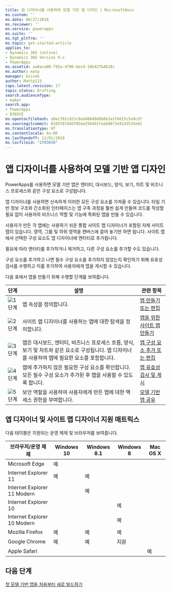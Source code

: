 ```yaml
---
title: 앱 디자이너를 사용하여 모델 기반 앱 디자인 | MicrosoftDocs
ms.custom: ''
ms.date: 06/27/2018
ms.reviewer: ''
ms.service: powerapps
ms.suite: ''
ms.tgt_pltfrm: ''
ms.topic: get-started-article
applies_to:
- Dynamics 365 (online)
- Dynamics 365 Version 9.x
- PowerApps
ms.assetid: aa6aca00-f95a-4f06-bec4-18b427b4618c
ms.author: matp
manager: kvivek
author: Mattp123
caps.latest.revision: 17
topic-status: Drafting
search.audienceType:
- maker
search.app:
- PowerApps
- D365CE
ms.openlocfilehash: a9ec701c921c9ad488d9d9b8b3a1f6615c5a9cd7
ms.sourcegitcommit: 8185f87dddf05ee256491feab9873e9143535e02
ms.translationtype: HT
ms.contentlocale: ko-KR
ms.lasthandoff: 11/01/2019
ms.locfileid: "2703650"
---
```

# <a name="design-model-driven-apps-by-using-the-app-designer"></a>앱 디자이너를 사용하여 모델 기반 앱 디자인

PowerApps를 사용하면 모델 기반 앱은 엔터티, 대시보드, 양식, 보기, 차트 및 비즈니스 프로세스와 같은 구성 요소로 구성됩니다.  
  
 앱 디자이너를 사용하면 신속하게 이러한 모든 구성 요소를 가져올 수 있습니다. 타일 기반 정보 구조와 간소화된 인터페이스는 앱 구축 과정을 훨씬 쉽게 만들며 코드를 작성할 필요 없이 사용자의 비즈니스 역할 및 기능에 특화된 앱을 만들 수 있습니다.  
  
 사용자가 만든 각 앱에는 사용하기 쉬운 통합 사이트 맵 디자이너가 포함된 자체 사이트 맵이 있습니다.  영역, 그룹 및 하위 영역을 캔버스에 끌어 놓기만 하면 됩니다. 사이트 맵에서 선택한 구성 요소도 앱 디자이너에 엔터티로 추가됩니다.  
  
 필요에 따라 엔터티를 추가하거나 제거하고, 다른 구성 요소를 추가할 수도 있습니다.  
  
 구성 요소를 추가하고 나면 필수 구성 요소를 추가하지 않았는지 확인하기 위해 유효성 검사를 수행하고 이를 추가하여 사용자에게 앱을 게시할 수 있습니다.  
  
 다음 표에서 앱을 만들기 위해 수행할 단계를 보여줍니다.  
  
|단계|설명|관련 항목|  
|----------|-----------------|--------------------|  
|![1단계](media/walkthrough-green-1.png "1단계")|앱 속성을 정의합니다.|[앱 만들기 또는 편집](create-edit-app.md)|  
|![2단계](media/walkthrough-green-2.png "2단계")|사이트 맵 디자이너를 사용하는 앱에 대한 탐색을 정의합니다.|[앱을 위한 사이트 맵 만들기](create-site-map-app.md)|  
|![3단계](media/walkthrough-green-3.png "3단계")|앱은 대시보드, 엔터티, 비즈니스 프로세스 흐름, 양식, 보기 및 차트와 같은 요소로 구성됩니다. 앱 디자이너를 사용하여 앱에 필요한 요소를 포함합니다.|[앱 구성 요소 추가 또는 편집](add-edit-app-components.md)|  
|![4단계](media/walkthrough-green-4.png "4단계")|앱에 추가하지 않은 필요한 구성 요소를 확인합니다. 모든 필수 구성 요소가 추가된 후 앱을 사용할 수 있도록 합니다. |[앱 유효성 검사 및 게시](validate-app.md)|  
|![5단계](media/walkthrough-green-5.png "5단계")|보안 역할을 사용하여 사용자에게 만든 앱에 대한 액세스 권한을 부여합니다.|[모델 기반 앱 공유](https://docs.microsoft.com/powerapps/maker/model-driven-apps/share-model-driven-app)|  
  
## <a name="support-matrix-for-the-app-designer-and-site-map-designer"></a>앱 디자이너 및 사이트 맵 디자이너 지원 매트릭스  
 다음 테이블은 지원되는 운영 체제 및 브라우저를 보여줍니다.  
  
|브라우저/운영 체제|Windows 10|Windows 8.1|Windows 8|Mac OS X|  
|-----------------|----------------|-----------------|---------------|--------------|  
| Microsoft Edge |예||||  
| Internet Explorer 11 |예|예|||  
| Internet Explorer 11 Modern ||예|||  
| Internet Explorer 10 |||예||  
| Internet Explorer 10 Modern |||예||  
| Mozilla Firefox |예|예|예||  
| Google Chrome |예|예|지원||  
| Apple Safari ||||예|  
  
## <a name="next-steps"></a>다음 단계  
 [첫 모델 기반 앱을 처음부터 새로 빌드하기](https://docs.microsoft.com/powerapps/maker/model-driven-apps/build-first-model-driven-app)


